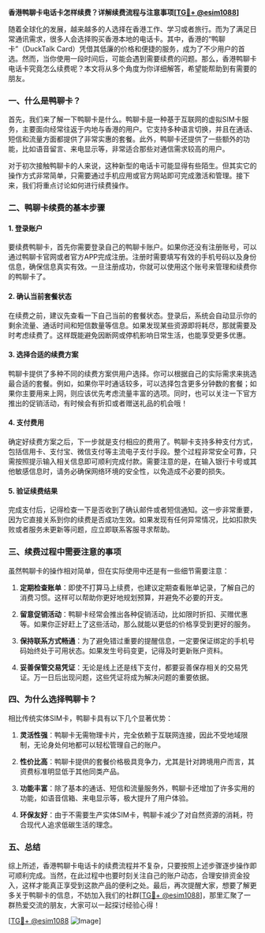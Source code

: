 **香港鸭聊卡电话卡怎样续费？详解续费流程与注意事项[[TG💪+ @esim1088](https://t.me/s/esim1088)]**

随着全球化的发展，越来越多的人选择在香港工作、学习或者旅行。而为了满足日常通讯需求，很多人会选择购买香港本地的电话卡。其中，香港的“鸭聊卡”（DuckTalk Card）凭借其低廉的价格和便捷的服务，成为了不少用户的首选。然而，当你使用一段时间后，可能会遇到需要续费的问题。那么，香港鸭聊卡电话卡究竟怎么续费呢？本文将从多个角度为你详细解答，希望能帮助到有需要的朋友。

### 一、什么是鸭聊卡？

首先，我们来了解一下鸭聊卡是什么。鸭聊卡是一种基于互联网的虚拟SIM卡服务，主要面向经常往返于内地与香港的用户。它支持多种语言切换，并且在通话、短信和流量方面都提供了非常实惠的套餐。此外，鸭聊卡还提供了一些额外的功能，比如语音留言、来电显示等，非常适合那些对通信需求较高的用户。

对于初次接触鸭聊卡的人来说，这种新型的电话卡可能显得有些陌生。但其实它的操作方式非常简单，只需要通过手机应用或官方网站即可完成激活和管理。接下来，我们将重点讨论如何进行续费操作。

### 二、鸭聊卡续费的基本步骤

#### 1. 登录账户
要续费鸭聊卡，首先你需要登录自己的鸭聊卡账户。如果你还没有注册账号，可以通过鸭聊卡官网或者官方APP完成注册。注册时需要填写有效的手机号码以及身份信息，确保信息真实有效。一旦注册成功，你就可以使用这个账号来管理和续费你的鸭聊卡了。

#### 2. 确认当前套餐状态
在续费之前，建议先查看一下自己当前的套餐状态。登录后，系统会自动显示你的剩余流量、通话时间和短信数量等信息。如果发现某些资源即将耗尽，那就需要及时考虑续费了。这样既能避免因断网或停机影响日常生活，也能享受更多优惠。

#### 3. 选择合适的续费方案
鸭聊卡提供了多种不同的续费方案供用户选择。你可以根据自己的实际需求来挑选最合适的套餐。例如，如果你平时通话较多，可以选择包含更多分钟数的套餐；如果你主要用来上网，则应该优先考虑流量丰富的选项。同时，也可以关注一下官方推出的促销活动，有时候会有折扣或者赠送礼品的机会哦！

#### 4. 支付费用
确定好续费方案之后，下一步就是支付相应的费用了。鸭聊卡支持多种支付方式，包括信用卡、支付宝、微信支付等主流电子支付手段。整个过程非常安全可靠，只需按照提示输入相关信息即可顺利完成付款。需要注意的是，在输入银行卡号或其他敏感信息时，请务必确保网络环境的安全性，以免造成不必要的损失。

#### 5. 验证续费结果
完成支付后，记得检查一下是否收到了确认邮件或者短信通知。这一步非常重要，因为它直接关系到你的续费是否成功生效。如果发现有任何异常情况，比如扣款失败或者服务未更新等问题，应立即联系客服寻求帮助。

### 三、续费过程中需要注意的事项

虽然鸭聊卡的操作相对简单，但在实际使用中还是有一些细节需要注意：

1. **定期检查账单**：即使不打算马上续费，也建议定期查看账单记录，了解自己的消费习惯。这样可以帮助你更好地规划预算，并避免不必要的开支。
   
2. **留意促销活动**：鸭聊卡经常会推出各种促销活动，比如限时折扣、买赠优惠等。如果你正好赶上了这些活动，那么就能以更低的价格享受到更好的服务。

3. **保持联系方式畅通**：为了避免错过重要的提醒信息，一定要保证绑定的手机号码始终处于可用状态。如果发生号码变更，记得及时更新账户资料。

4. **妥善保管交易凭证**：无论是线上还是线下支付，都要妥善保存相关的交易凭证。万一日后出现问题，这些凭证将成为解决问题的重要依据。

### 四、为什么选择鸭聊卡？

相比传统实体SIM卡，鸭聊卡具有以下几个显著优势：

1. **灵活性强**：鸭聊卡无需物理卡片，完全依赖于互联网连接，因此不受地域限制，无论身处何地都可以轻松管理自己的账户。

2. **性价比高**：鸭聊卡提供的套餐价格极具竞争力，尤其是针对跨境用户而言，其资费标准明显低于其他同类产品。

3. **功能丰富**：除了基本的通话、短信和流量服务外，鸭聊卡还增加了许多实用的功能，如语音信箱、来电显示等，极大提升了用户体验。

4. **环保友好**：由于不需要生产实体SIM卡，鸭聊卡减少了对自然资源的消耗，符合现代人追求低碳生活的理念。

### 五、总结

综上所述，香港鸭聊卡电话卡的续费流程并不复杂，只要按照上述步骤逐步操作即可顺利完成。当然，在此过程中也要时刻关注自己的账户动态，合理安排资金投入，这样才能真正享受到这款产品的便利之处。最后，再次提醒大家，想要了解更多关于鸭聊卡的信息，不妨加入我们的社群[[TG💪+ @esim1088](https://t.me/s/esim1088)]，那里汇聚了一群热爱交流的朋友，大家可以一起探讨经验心得！

[[TG💪+ @esim1088](https://t.me/s/esim1088) ![Image](https://i.postimg.cc/4NQfJmqS/Snipaste-2025-05-13-00-14-12.png)]
